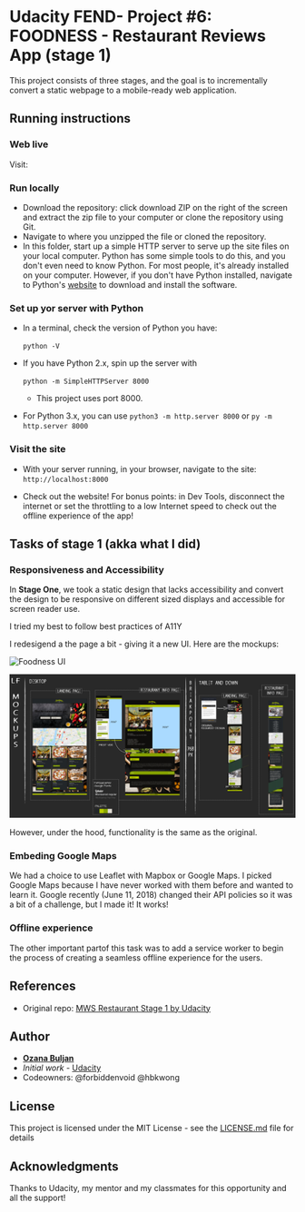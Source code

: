 # Udacity FEND- Project #6:  FOODNESS - Restaurant Reviews App (stage 1)

This project consists of three stages, and the goal is to incrementally convert a static webpage to a mobile-ready web application.


## Running instructions

### Web live
Visit:

### Run locally
*   Download the repository: click download ZIP on the right of the screen and extract the zip file to your computer or clone the repository using Git.
*   Navigate to where you unzipped the file or cloned the repository.
*  In this folder, start up a simple HTTP server to serve up the site files on your local computer. Python has some simple tools to do this, and you don't even need to know Python. For most people, it's already installed on your computer. However, if you don't have Python installed, navigate to Python's [website](https://www.python.org/) to download and install the software.


### Set up yor server with Python
* In a terminal, check the version of Python you have:

    ```python -V```

* If you have Python 2.x, spin up the server with

    ```python -m SimpleHTTPServer 8000```

    - This project uses port 8000.


* For Python 3.x, you can use
    ```python3 -m http.server 8000```
    or
    ```py -m http.server 8000```

### Visit the site
* With your server running, in your browser, navigate to the site: `http://localhost:8000`

* Check out the website! For bonus points: in Dev Tools,  disconnect the internet or set the throttling to a low Internet speed to check out the offline experience of the app!


## Tasks of stage 1 (akka what I did)

### Responsiveness and Accessibility
In **Stage One**, we took a static design that lacks accessibility and convert the design to be responsive on different sized displays and accessible for screen reader use.

I tried my best to follow best practices of A11Y

I redesigend a the page a bit - giving it a new UI. Here are the mockups:

![Foodness UI]()

![Foodness Mockups](https://github.com/ozana-buljan/Foodness/blob/master/img/Foodness---lf-mockups.png)

However, under the hood, functionality is the same as the original.

### Embeding Google Maps

We had a choice to use Leaflet with Mapbox or Google Maps. I picked Google Maps because I have never worked with them before and wanted to learn it.  Google recently (June 11, 2018) changed their API policies so it was a bit of a challenge, but I made it! It works!

### Offline experience
The other important partof this task was to add a service worker to begin the process of creating a seamless offline experience for the users.

## References
*   Original repo: [MWS Restaurant Stage 1 by Udacity](https://github.com/udacity/mws-restaurant-stage-1)

## Author
* [**Ozana Buljan**](https://github.com/ozana-buljan)
* *Initial work* - [Udacity](https://github.com/udacity/mws-restaurant-stage-1)
* Codeowners: @forbiddenvoid @hbkwong

## License
This project is licensed under the MIT License - see the [LICENSE.md](LICENSE.md) file for details

## Acknowledgments
Thanks to Udacity, my mentor and my classmates for this opportunity and all the support!
